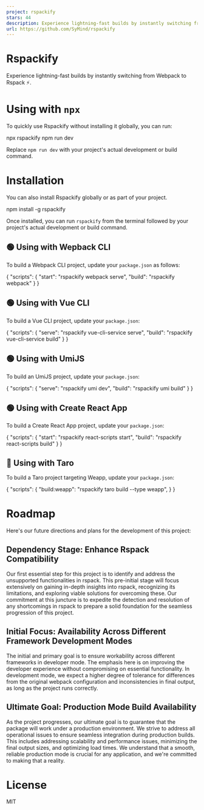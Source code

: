 ```yaml
---
project: rspackify
stars: 44
description: Experience lightning-fast builds by instantly switching from Webpack to Rspack ⚡️
url: https://github.com/SyMind/rspackify
---
```


Rspackify
=========

Experience lightning-fast builds by instantly switching from Webpack to Rspack ⚡️.

Using with `npx`
================

To quickly use Rspackify without installing it globally, you can run:

npx rspackify npm run dev

Replace `npm run dev` with your project's actual development or build command.

Installation
============

You can also install Rspackify globally or as part of your project.

npm install -g rspackify

Once installed, you can run `rspackify` from the terminal followed by your project's actual development or build command.

🟢 Using with Wepback CLI
-------------------------

To build a Webpack CLI project, update your `package.json` as follows:

{
  "scripts": {
    "start": "rspackify webpack serve",
    "build": "rspackify webpack"
  }
}

🟢 Using with Vue CLI
---------------------

To build a Vue CLI project, update your `package.json`:

{
  "scripts": {
    "serve": "rspackify vue-cli-service serve",
    "build": "rspackify vue-cli-service build"
  }
}

🟢 Using with UmiJS
-------------------

To build an UmiJS project, update your `package.json`:

{
  "scripts": {
    "serve": "rspackify umi dev",
    "build": "rspackify umi build"
  }
}

🟢 Using with Create React App
------------------------------

To build a Create React App project, update your `package.json`:

{
  "scripts": {
    "start": "rspackify react-scripts start",
    "build": "rspackify react-scripts build"
  }
}

🚧 Using with Taro
------------------

To build a Taro project targeting Weapp, update your `package.json`:

{
  "scripts": {
    "build:weapp": "rspackify taro build --type weapp",
  }
}

Roadmap
=======

Here's our future directions and plans for the development of this project:

Dependency Stage: Enhance Rspack Compatibility
----------------------------------------------

Our first essential step for this project is to identify and address the unsupported functionalities in rspack. This pre-initial stage will focus extensively on gaining in-depth insights into rspack, recognizing its limitations, and exploring viable solutions for overcoming these. Our commitment at this juncture is to expedite the detection and resolution of any shortcomings in rspack to prepare a solid foundation for the seamless progression of this project.

Initial Focus: Availability Across Different Framework Development Modes
------------------------------------------------------------------------

The initial and primary goal is to ensure workability across different frameworks in developer mode. The emphasis here is on improving the developer experience without compromising on essential functionality. In development mode, we expect a higher degree of tolerance for differences from the original webpack configuration and inconsistencies in final output, as long as the project runs correctly.

Ultimate Goal: Production Mode Build Availability
-------------------------------------------------

As the project progresses, our ultimate goal is to guarantee that the package will work under a production environment. We strive to address all operational issues to ensure seamless integration during production builds. This includes addressing scalability and performance issues, minimizing the final output sizes, and optimizing load times. We understand that a smooth, reliable production mode is crucial for any application, and we're committed to making that a reality.

License
=======

MIT
